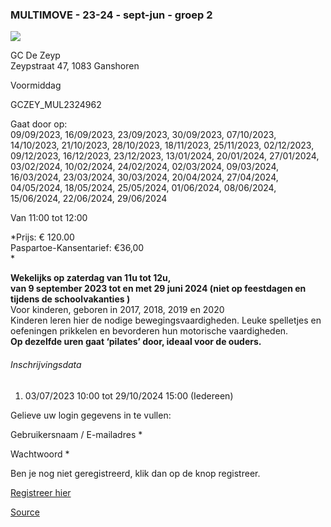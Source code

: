 ### MULTIMOVE - 23-24 - sept-jun - groep 2

![](https://s3-eu-west-1.amazonaws.com/os-kwdo/prod/vgc/images/activity/6483241507153_WS1510-120_-_MULTIMOVE_-_KIKKERS.jpg)

GC De Zeyp  
Zeypstraat 47, 1083 Ganshoren

Voormiddag

GCZEY_MUL2324962

Gaat door op:  
09/09/2023, 16/09/2023, 23/09/2023, 30/09/2023, 07/10/2023, 14/10/2023, 21/10/2023, 28/10/2023, 18/11/2023, 25/11/2023, 02/12/2023, 09/12/2023, 16/12/2023, 23/12/2023, 13/01/2024, 20/01/2024, 27/01/2024, 03/02/2024, 10/02/2024, 24/02/2024, 02/03/2024, 09/03/2024, 16/03/2024, 23/03/2024, 30/03/2024, 20/04/2024, 27/04/2024, 04/05/2024, 18/05/2024, 25/05/2024, 01/06/2024, 08/06/2024, 15/06/2024, 22/06/2024, 29/06/2024

Van 11:00 tot 12:00

*Prijs: € 120.00  
Paspartoe-Kansentarief: €36,00  
*

**Wekelijks op zaterdag van 11u tot 12u,  
van 9 september 2023 tot en met 29 juni 2024 (niet op feestdagen en tijdens de schoolvakanties )**  
Voor kinderen, geboren in 2017, 2018, 2019 en 2020  
Kinderen leren hier de nodige bewegingsvaardigheden. Leuke spelletjes en oefeningen prikkelen en bevorderen hun motorische vaardigheden.  
**Op dezelfde uren gaat ‘pilates’ door, ideaal voor de ouders.**  

###### Inschrijvingsdata

1.  03/07/2023 10:00 tot 29/10/2024 15:00 (Iedereen)

Gelieve uw login gegevens in te vullen:

Gebruikersnaam / E-mailadres * 

Wachtwoord * 

  

Ben je nog niet geregistreerd, klik dan op de knop registreer.

[Registreer hier](/registration)

[Source](https://tickets.vgc.be/activity/subscribe/GCZEY_MUL2324962)